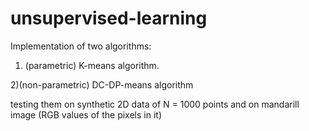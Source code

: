 # unsupervised-learning

Implementation of two algorithms: 
1) (parametric) K-means algorithm.

2)(non-parametric) DC-DP-means algorithm

testing them on synthetic 2D data of N = 1000 points and on mandarill image (RGB values of the pixels in it)
